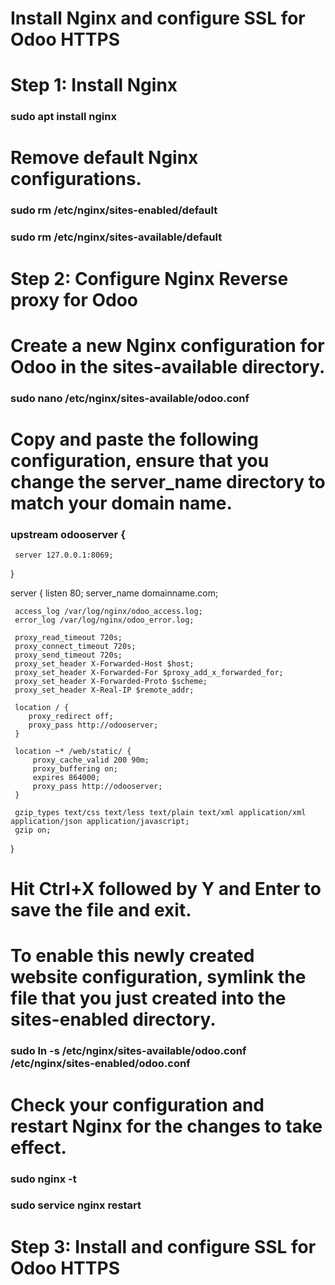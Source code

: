 # Install Nginx and configure SSL for Odoo  HTTPS
# Step 1: Install Nginx
### sudo apt install nginx
# Remove default Nginx configurations.
### sudo rm /etc/nginx/sites-enabled/default
### sudo rm /etc/nginx/sites-available/default
# Step 2: Configure Nginx Reverse proxy for Odoo
# Create a new Nginx configuration for Odoo in the sites-available directory.
###  sudo nano /etc/nginx/sites-available/odoo.conf
# Copy and paste the following configuration, ensure that you change the server_name directory to match your domain name.
### upstream odooserver {
     server 127.0.0.1:8069;
}

server {
     listen 80;
     server_name domainname.com;

     access_log /var/log/nginx/odoo_access.log;
     error_log /var/log/nginx/odoo_error.log;

     proxy_read_timeout 720s;
     proxy_connect_timeout 720s;
     proxy_send_timeout 720s;
     proxy_set_header X-Forwarded-Host $host;
     proxy_set_header X-Forwarded-For $proxy_add_x_forwarded_for;
     proxy_set_header X-Forwarded-Proto $scheme;
     proxy_set_header X-Real-IP $remote_addr;

     location / {
        proxy_redirect off;
        proxy_pass http://odooserver;
     }

     location ~* /web/static/ {
         proxy_cache_valid 200 90m;
         proxy_buffering on;
         expires 864000;
         proxy_pass http://odooserver;
     }

     gzip_types text/css text/less text/plain text/xml application/xml application/json application/javascript;
     gzip on;
 }

# Hit Ctrl+X followed by Y and Enter to save the file and exit.
# To enable this newly created website configuration, symlink the file that you just created into the sites-enabled directory. 
### sudo ln -s /etc/nginx/sites-available/odoo.conf /etc/nginx/sites-enabled/odoo.conf
# Check your configuration and restart Nginx for the changes to take effect.
### sudo nginx -t
### sudo service nginx restart
# Step 3: Install and configure SSL for Odoo HTTPS
